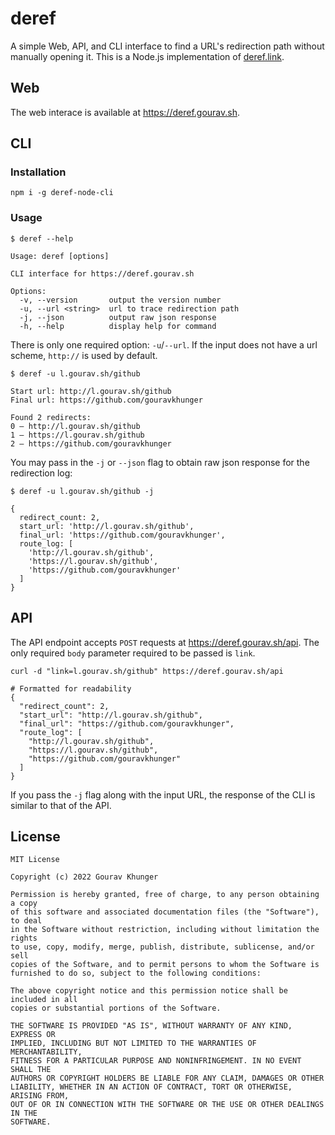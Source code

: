 # deref

A simple Web, API, and CLI interface to find a URL's redirection path without manually opening it. This is a Node.js implementation of [deref.link](https://deref.link).

## Web

The web interace is available at https://deref.gourav.sh.

## CLI

### Installation

```shell
npm i -g deref-node-cli
```

### Usage

```shell
$ deref --help

Usage: deref [options]

CLI interface for https://deref.gourav.sh

Options:
  -v, --version       output the version number
  -u, --url <string>  url to trace redirection path
  -j, --json          output raw json response
  -h, --help          display help for command
```

There is only one required option: `-u`/`--url`. If the input does not have a url scheme, `http://` is used by default.

```shell
$ deref -u l.gourav.sh/github

Start url: http://l.gourav.sh/github
Final url: https://github.com/gouravkhunger

Found 2 redirects:
0 — http://l.gourav.sh/github
1 — https://l.gourav.sh/github
2 — https://github.com/gouravkhunger
```

You may pass in the `-j` or `--json` flag to obtain raw json response for the redirection log:

```shell
$ deref -u l.gourav.sh/github -j

{
  redirect_count: 2,
  start_url: 'http://l.gourav.sh/github',
  final_url: 'https://github.com/gouravkhunger',
  route_log: [
    'http://l.gourav.sh/github',
    'https://l.gourav.sh/github',
    'https://github.com/gouravkhunger'
  ]
}
```

## API

The API endpoint accepts `POST` requests at https://deref.gourav.sh/api. The only required `body` parameter required to be passed is `link`.

```shell
curl -d "link=l.gourav.sh/github" https://deref.gourav.sh/api

# Formatted for readability
{
  "redirect_count": 2,
  "start_url": "http://l.gourav.sh/github",
  "final_url": "https://github.com/gouravkhunger",
  "route_log": [
    "http://l.gourav.sh/github",
    "https://l.gourav.sh/github",
    "https://github.com/gouravkhunger"
  ]
}
```

If you pass the `-j` flag along with the input URL, the response of the CLI is similar to that of the API.

## License

```
MIT License

Copyright (c) 2022 Gourav Khunger

Permission is hereby granted, free of charge, to any person obtaining a copy
of this software and associated documentation files (the "Software"), to deal
in the Software without restriction, including without limitation the rights
to use, copy, modify, merge, publish, distribute, sublicense, and/or sell
copies of the Software, and to permit persons to whom the Software is
furnished to do so, subject to the following conditions:

The above copyright notice and this permission notice shall be included in all
copies or substantial portions of the Software.

THE SOFTWARE IS PROVIDED "AS IS", WITHOUT WARRANTY OF ANY KIND, EXPRESS OR
IMPLIED, INCLUDING BUT NOT LIMITED TO THE WARRANTIES OF MERCHANTABILITY,
FITNESS FOR A PARTICULAR PURPOSE AND NONINFRINGEMENT. IN NO EVENT SHALL THE
AUTHORS OR COPYRIGHT HOLDERS BE LIABLE FOR ANY CLAIM, DAMAGES OR OTHER
LIABILITY, WHETHER IN AN ACTION OF CONTRACT, TORT OR OTHERWISE, ARISING FROM,
OUT OF OR IN CONNECTION WITH THE SOFTWARE OR THE USE OR OTHER DEALINGS IN THE
SOFTWARE.
```
